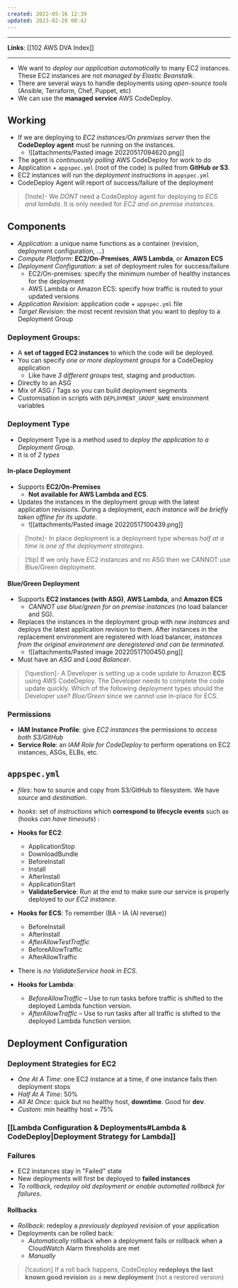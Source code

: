 ```yaml
---
created: 2022-05-16 12:39
updated: 2023-02-20 08:42
---
```

---
**Links**: [[102 AWS DVA Index]]

---
- We want to *deploy our application automatically* to many EC2 instances. These EC2 instances are *not managed by Elastic Beanstalk*.
- There are several ways to handle deployments using *open-source tools* (Ansible, Terraform, Chef, Puppet, etc)
- We can use the **managed service** AWS CodeDeploy.

## Working
- If we are deploying to *EC2 instances/On premises server* then the **CodeDeploy agent** must be running on the instances.
	- ![[attachments/Pasted image 20220517094620.png]]
- The agent is *continuously polling* AWS CodeDeploy for work to do 
- Application + `appspec.yml` (root of the code) is pulled from **GitHub or S3**.
- EC2 instances will run the *deployment instructions* in `appspec.yml`
- CodeDeploy Agent will report of success/failure of the deployment

> [!note]- We *DONT* need a CodeDeploy agent for deploying to *ECS and lambda*.
> It is only needed for *EC2 and on premise instances*.

## Components
- *Application*: a unique name functions as a container (revision, deployment configuration, ...)
- *Compute Platform*: **EC2/On-Premises**, **AWS Lambda**, or **Amazon ECS**
- *Deployment Configuration*: a set of deployment rules for success/failure
	- EC2/On-premises: specify the minimum number of healthy instances for the deployment
	- AWS Lambda or Amazon ECS: specify how traffic is routed to your updated versions
- *Application Revision*: application code + `appspec.yml` file
- *Target Revision*: the most recent revision that you want to deploy to a Deployment Group

### Deployment Groups:
- A **set of tagged EC2 instances** to which the code will be deployed.
- You can specify *one or more deployment groups* for a CodeDeploy application
	- Like have *3 different groups* test, staging and production.
- Directly to an ASG
- Mix of ASG / Tags so you can build deployment segments
- Customisation in scripts with `DEPLOYMENT_GROUP_NAME` environment variables

### Deployment Type
- Deployment Type is a method used to *deploy the application to a Deployment Group*. 
- It is of *2 types*

#### In-place Deployment
- Supports **EC2/On-Premises**
	- **Not available for AWS Lambda and ECS**.
- Updates the instances in the deployment group with the latest application revisions. During a deployment, *each instance will be briefly taken offline for its update*.
	- ![[attachments/Pasted image 20220517100439.png]]

> [!note]- In place deployment is a deployment type whereas *half at a time is one of the deployment strategies*.

> [!tip] If we only have EC2 instances and no ASG then we CANNOT use Blue/Green deployment.

#### Blue/Green Deployment
- Supports **EC2 instances (with ASG)**, **AWS Lambda**, and **Amazon ECS**
	- *CANNOT use blue/green for on premise instances* (no load balancer and SG).
- Replaces the instances in the deployment group with *new instances* and deploys the latest application revision to them. After instances in the replacement environment are registered with load balancer, *instances from the original environment are deregistered and can be terminated*. 
	- ![[attachments/Pasted image 20220517100450.png]]
- Must have an *ASG* and *Load Balancer*.

> [!question]- A Developer is setting up a code update to Amazon **ECS** using AWS CodeDeploy. The Developer needs to complete the code update quickly. Which of the following deployment types should the Developer use?
> *Blue/Green* since we cannot use in-place for ECS.

### Permissions
- **IAM Instance Profile**: give *EC2 instances* the permissions to *access both S3/GitHub*
- **Service Role**: an *IAM Role for CodeDeploy* to perform operations on EC2 instances, ASGs, ELBs, etc.

## `appspec.yml`
- *files*: how to source and copy from S3/GitHub to filesystem. We have *source* and *destination*.
- *hooks*: set of *instructions* which **correspond to lifecycle events** such as (hooks *can have timeouts*) :
- **Hooks for EC2**:
	- ApplicationStop
	- DownloadBundle
	- Beforelnstall
	- Install
	- Afterlnstall
	- ApplicationStart
	- **ValidateService**: Run at the end to make sure our service is properly deployed to our *EC2 instance*.

- **Hooks for ECS**: To remember (BA - IA (AI reverse))
	- BeforeInstall 
	- AfterInstall 
	- *AfterAllowTestTraffic* 
	- BeforeAllowTraffic 
	- AfterAllowTraffic
- There is *no ValidateService hook in ECS*.

- **Hooks for Lambda**: 
	- *BeforeAllowTraffic* – Use to run tasks before traffic is shifted to the deployed Lambda function version.
	- *AfterAllowTraffic* – Use to run tasks after all traffic is shifted to the deployed Lambda function version.

## Deployment Configuration
### Deployment Strategies for EC2
- *One At A Time*: one EC2 instance at a time, if one instance fails then deployment stops
- *Half At A Time*: 50%
- *All At Once*: quick but no healthy host, **downtime**. Good for **dev**.
- *Custom*: min healthy host = 75%

### [[Lambda Configuration & Deployments#Lambda & CodeDeploy|Deployment Strategy for Lambda]]

### Failures
- EC2 instances stay in "Failed" state
- New deployments will first be deployed to **failed instances**
- *To rollback, redeploy old deployment or enable automated rollback for failures*.

#### Rollbacks
- *Rollback*: redeploy a *previously deployed revision* of your application
- Deployments can be rolled back:
	- *Automatically* rollback when a deployment fails or rollback when a CloudWatch Alarm thresholds are met
	- *Manually*

> [!caution] If a roll back happens, CodeDeploy **redeploys the last known good revision** as a **new deployment** (not a restored version)
